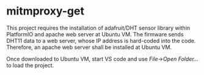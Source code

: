 # mitmproxy-get

This project requires the installation of adafruit/DHT sensor library within PlatformIO and apache web server at Ubuntu VM. The firmware sends DHT11 data to a web server, whose IP address is hard-coded into the code. Therefore, an apache web server shall be installed at Ubuntu VM.

Once downloaded to Ubuntu VM, start VS code and use *File*->*Open Folder...* to load the project.
